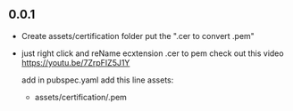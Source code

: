 ## 0.0.1

 * Create assets/certification folder put the "<fileName>.cer to convert <FileName>.pem"
* just right click and reName ecxtension .cer to pem 
  check out this video
  https://youtu.be/7ZrpFIZ5J1Y

    add in pubspec.yaml
    add this line 
  assets:
    - assets/certification/<FileName>.pem

